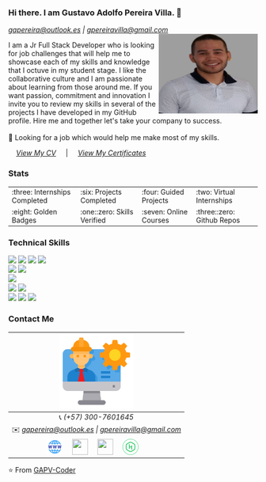 ### Hi there. I am Gustavo Adolfo Pereira Villa. 👋
*gapereira@outlook.es \| gpereiravilla@gmail.com*
<img align="right" width="200" height="161" src="https://github.com/GAPV-Coder/portfolio_web-react/blob/master/src/img/avatar.png">

I am a Jr Full Stack Developer who is looking for job challenges that will help me to showcase each of my skills and knowledge that I octuve in my student stage. I like the collaborative culture and I am passionate about learning from those around me. If you want passion, commitment and innovation I invite you to review my skills in several of the projects I have developed in my GitHub profile. Hire me and together let's take your company to success.
<br /><br />
🤔 Looking for a job which would help me make most of my skills.

&nbsp; &nbsp; *[View My CV](https://drive.google.com/file/d/1mR6Q8nhmT3A6lBUVLWvDYFnZYKll2Qu0/view?usp=sharing)*
&nbsp; &nbsp; |  &nbsp; &nbsp; *[View My Certificates](https://www.freecodecamp.org/certification/fcccaf0f6e9-42e2-4db3-87ed-259eb3dd8c5c/javascript-algorithms-and-data-structures)*
<br />

### Stats
<table>
  <tr>
    <td> :three: Internships Completed </td>
    <td> :six: Projects Completed </td>
    <td>  :four: Guided Projects  </td>
    <td>  :two: Virtual Internships </td>
  </tr>
  <tr>
    <td>  :eight: Golden Badges  </td>
    <td>  :one::zero: Skills Verified </td>
    <td>  :seven: Online Courses  </td>
    <td>  :three::zero: Github Repos </td>
  </tr>
</table>

### Technical Skills
<img src = "https://img.shields.io/badge/-HTML5-E34F26?style=flat&logo=html5&logoColor=white"> <img src = "https://img.shields.io/badge/-CSS3-1572B6?style=flat&logo=css3&logoColor=white"> <img src="https://img.shields.io/badge/-Bootstrap-563D7C?style=flat&logo=bootstrap&logoColor=white"> <img src="https://img.shields.io/badge/-JavaScript-black?style=flat&logo=javascript&logoColor=eed718"> <br />
<img src="https://img.shields.io/badge/-django-black?style=flat&logo=django"> <img src="https://img.shields.io/badge/-React-161616?style=flat&logo=react&logoColor=00d9ff"> <br/>
<img src="https://img.shields.io/badge/-Python%203-black?style=flat&logo=python&logoColor=white"> <br />
<img src="https://img.shields.io/badge/-Problem%20Solving-ffa804?style=flat"> <img src="https://img.shields.io/badge/-Database%20Management-4d008f?style=flat"> <br />
<img src="https://img.shields.io/badge/-Microsoft%20Word-164ead?style=flat&logo=microsoft%20word"> <img src="https://img.shields.io/badge/-Microsoft%20Excel-026f39?style=flat&logo=microsoft%20excel"> <img src="https://img.shields.io/badge/-Microsoft%20PowerPoint-b9361a?style=flat&logo=microsoft%20powerpoint">

### Contact Me
|  <a href="https://github.com/GAPV-Coder"><img src="https://github.com/rkasale28/rkasale28/blob/master/icons/engineer.png" width="150px" height="150px" /></a> |
|:---------------------------------------------------------------------------------------------------------------------------------------: |
|📞 *(+57) 300-7601645*|
|✉️ *gapereira@outlook.es \| gpereiravilla@gmail.com*|
|<a href="https://portfolio-gapv-coder.netlify.app"><img src="https://github.com/rkasale28/rkasale28/blob/master/icons/icons8-website-96.png" width="32px" height="32px"></a> &nbsp; &nbsp; <a href="https://www.linkedin.com/in/gustavo-adolfo-pereira-villa-574406198/"><img src="https://i.ibb.co/Kx2GSrT/linkedin.png" width="32px" height="32px"></a> &nbsp; &nbsp; <a href="https://github.com/GAPV-Coder"><img src="https://cdn.iconscout.com/icon/free/png-256/github-108-438008.png" width="32px" height="32px"></a> &nbsp; &nbsp; <a href="https://www.hackerrank.com/gpereiravilla"><img src="https://github.com/rkasale28/rkasale28/blob/master/icons/icons8-hackerrank-512.png" width="32px" height="32px"></a> &nbsp; &nbsp; |

⭐️ From [GAPV-Coder](https://github.com/GAPV-Coder)

